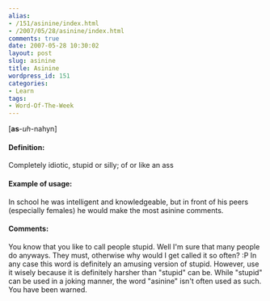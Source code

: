 ```yaml
---
alias:
- /151/asinine/index.html
- /2007/05/28/asinine/index.html
comments: true
date: 2007-05-28 10:30:02
layout: post
slug: asinine
title: Asinine
wordpress_id: 151
categories:
- Learn
tags:
- Word-Of-The-Week
---
```


[**as**-_uh_-nahyn]


#### Definition:


Completely idiotic, stupid or silly; of or like an ass



#### Example of usage:


In school he was intelligent and knowledgeable, but in front of his peers (especially females) he would make the most asinine comments.



#### Comments:


You know that you like to call people stupid.  Well I'm sure that many people do anyways.  They must, otherwise why would I get called it so often?  :P  In any case this word is definitely an amusing version of stupid.  However, use it wisely because it is definitely harsher than "stupid" can be.  While "stupid" can be used in a joking manner, the word "asinine" isn't often used as such.  You have been warned.
